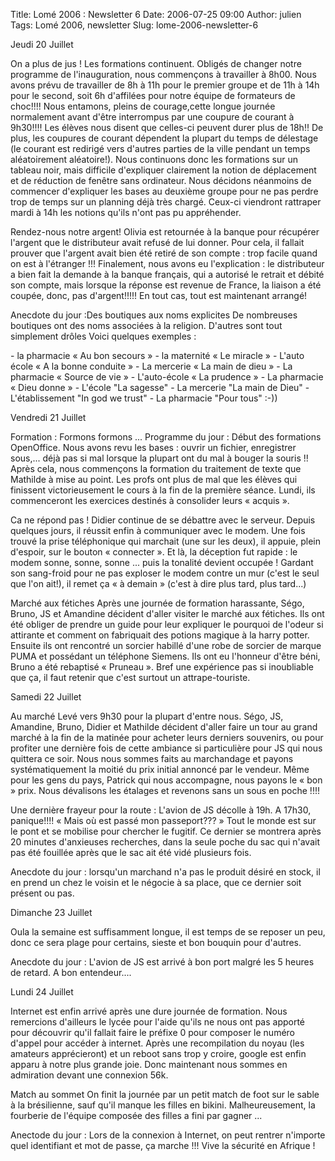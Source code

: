 Title: Lomé 2006 : Newsletter 6
Date: 2006-07-25 09:00
Author: julien
Tags: Lomé 2006, newsletter
Slug: lome-2006-newsletter-6

Jeudi 20 Juillet

</p>
On a plus de jus !  
Les formations continuent. Obligés de changer notre programme de
l'inauguration, nous commençons à travailler à 8h00. Nous avons prévu de
travailler de 8h à 11h pour le premier groupe et de 11h à 14h pour le
second, soit 6h d'affilées pour notre équipe de formateurs de choc!!!!
Nous entamons, pleins de courage,cette longue journée normalement avant
d'être interrompus par une coupure de courant à 9h30!!!! Les élèves nous
disent que celles-ci peuvent durer plus de 18h!! De plus, les coupures
de courant dépendent la plupart du temps de délestage (le courant est
redirigé vers d'autres parties de la ville pendant un temps
aléatoirement aléatoire!). Nous continuons donc les formations sur un
tableau noir, mais difficile d'expliquer clairement la notion de
déplacement et de réduction de fenêtre sans ordinateur. Nous décidons
néanmoins de commencer d'expliquer les bases au deuxième groupe pour ne
pas perdre trop de temps sur un planning déjà très chargé. Ceux-ci
viendront rattraper mardi à 14h les notions qu'ils n'ont pas pu
appréhender.

</p>
Rendez-nous notre argent!  
Olivia est retournée à la banque pour récupérer l'argent que le
distributeur avait refusé de lui donner. Pour cela, il fallait prouver
que l'argent avait bien été retiré de son compte : trop facile quand on
est à l'étranger !!! Finalement, nous avons eu l'explication : le
distributeur a bien fait la demande à la banque français, qui a autorisé
le retrait et débité son compte, mais lorsque la réponse est revenue de
France, la liaison a été coupée, donc, pas d'argent!!!!! En tout cas,
tout est maintenant arrangé!

</p>
Anecdote du jour :Des boutiques aux noms explicites De nombreuses
boutiques ont des noms associées à la religion. D'autres sont tout
simplement drôles Voici quelques exemples :

</p>
-   la pharmacie « Au bon secours »
-   la maternité « Le miracle »
-   L'auto école « A la bonne conduite »
-   La mercerie « La main de dieu »
-   La pharmacie « Source de vie »
-   L'auto-école « La prudence »
-   La pharmacie « Dieu donne »
-   L'école "La sagesse"
-   La mercerie "La main de Dieu"
-   L'établissement "In god we trust"
-   La pharmacie "Pour tous" :-))

</p>
Vendredi 21 Juillet

</p>
Formation : Formons formons ...  
Programme du jour : Début des formations OpenOffice. Nous avons revu les
bases : ouvrir un fichier, enregistrer sous,... déjà pas si mal lorsque
la plupart ont du mal à bouger la souris !! Après cela, nous commençons
la formation du traitement de texte que Mathilde à mise au point. Les
profs ont plus de mal que les élèves qui finissent victorieusement le
cours à la fin de la première séance. Lundi, ils commenceront les
exercices destinés à consolider leurs « acquis ».

</p>
Ca ne répond pas !  
Didier continue de se débattre avec le serveur. Depuis quelques jours,
il réussit enfin à communiquer avec le modem. Une fois trouvé la prise
téléphonique qui marchait (une sur les deux), il appuie, plein d'espoir,
sur le bouton « connecter ». Et là, la déception fut rapide : le modem
sonne, sonne, sonne ... puis la tonalité devient occupée ! Gardant son
sang-froid pour ne pas exploser le modem contre un mur (c'est le seul
que l'on ait!), il remet ça « à demain » (c'est à dire plus tard, plus
tard...)

</p>
Marché aux fétiches  
Après une journée de formation harassante, Ségo, Bruno, JS et Amandine
décident d'aller visiter le marché aux fétiches. Ils ont été obliger de
prendre un guide pour leur expliquer le pourquoi de l'odeur si attirante
et comment on fabriquait des potions magique à la harry potter. Ensuite
ils ont rencontré un sorcier habillé d'une robe de sorcier de marque
PUMA et possédant un téléphone Siemens. Ils ont eu l'honneur d'être
béni, Bruno a été rebaptisé « Pruneau ». Bref une expérience pas si
inoubliable que ça, il faut retenir que c'est surtout un
attrape-touriste.

</p>
Samedi 22 Juillet

</p>
Au marché  
Levé vers 9h30 pour la plupart d'entre nous. Ségo, JS, Amandine, Bruno,
Didier et Mathilde décident d'aller faire un tour au grand marché à la
fin de la matinée pour acheter leurs derniers souvenirs, ou pour
profiter une dernière fois de cette ambiance si particulière pour JS qui
nous quittera ce soir. Nous nous sommes faits au marchandage et payons
systématiquement la moitié du prix initial annoncé par le vendeur. Même
pour les gens du pays, Patrick qui nous accompagne, nous payons le « bon
» prix. Nous dévalisons les étalages et revenons sans un sous en poche
!!!!

</p>
Une dernière frayeur pour la route :  
L'avion de JS décolle à 19h. A 17h30, panique!!!! « Mais où est passé
mon passeport??? » Tout le monde est sur le pont et se mobilise pour
chercher le fugitif. Ce dernier se montrera après 20 minutes d'anxieuses
recherches, dans la seule poche du sac qui n'avait pas été fouillée
après que le sac ait été vidé plusieurs fois.

</p>
Anecdote du jour : lorsqu'un marchand n'a pas le produit désiré en
stock, il en prend un chez le voisin et le négocie à sa place, que ce
dernier soit présent ou pas.

</p>
Dimanche 23 Juillet

</p>
Oula la semaine est suffisamment longue, il est temps de se reposer un
peu, donc ce sera plage pour certains, sieste et bon bouquin pour
d'autres.

</p>
Anecdote du jour : L'avion de JS est arrivé à bon port malgré les 5
heures de retard. A bon entendeur....

</p>
Lundi 24 Juillet

</p>
Internet est enfin arrivé après une dure journée de formation. Nous
remercions d'ailleurs le lycée pour l'aide qu'ils ne nous ont pas
apporté pour découvrir qu'il fallait faire le préfixe 0 pour composer le
numéro d'appel pour accéder à internet. Après une recompilation du noyau
(les amateurs apprécieront) et un reboot sans trop y croire, google est
enfin apparu à notre plus grande joie. Donc maintenant nous sommes en
admiration devant une connexion 56k.

</p>
Match au sommet On finit la journée par un petit match de foot sur le
sable à la brésilienne, sauf qu'il manque les filles en bikini.
Malheureusement, la fourberie de l'équipe composée des filles a fini par
gagner ...

</p>
Anectode du jour : Lors de la connexion à Internet, on peut rentrer
n'importe quel identifiant et mot de passe, ça marche !!! Vive la
sécurité en Afrique !

</p>

